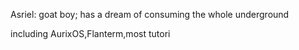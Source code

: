 Asriel: goat boy; has a dream of consuming the whole underground

including AurixOS,Flanterm,most tutori
